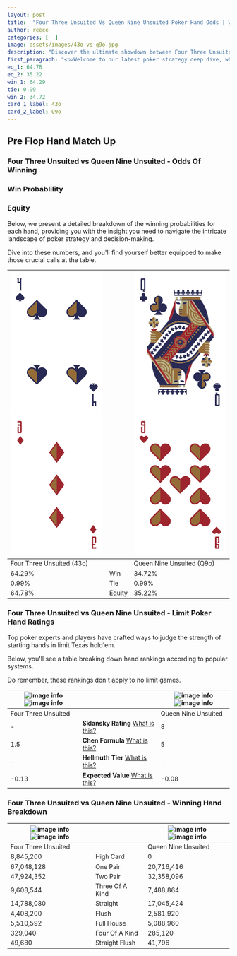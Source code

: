 ```yaml
---
layout: post
title:  "Four Three Unsuited Vs Queen Nine Unsuited Poker Hand Odds | Which Is The Better Hand In Poker? A Complete Guide"
author: reece
categories: [  ]
image: assets/images/43o-vs-q9o.jpg
description: "Discover the ultimate showdown between Four Three Unsuited and Queen Nine Unsuited in poker! Uncover the odds, strategies, and scenarios where one hand triumphs over the other. Get ready to up your poker game with this thrilling analysis."
first_paragraph: "<p>Welcome to our latest poker strategy deep dive, where we're pitting two distinct hands against each other in a high-stakes showdown: Four Three Unsuited vs Queen Nine Unsuited.</p><p>In the dynamic world of poker, every decision counts, and knowing which hand holds the upper hand is key to your success at the table.</p><p>In this article, we'll dissect these two hands, explore the scenarios where one dominates the other, and equip you with the knowledge to make strategic choices that can tip the odds in your favor.</p><p>Get ready to unravel the intriguing dynamics of these poker hands and elevate your game to new heights.</p>"
eq_1: 64.78
eq_2: 35.22
win_1: 64.29
tie: 0.99
win_2: 34.72
card_1_label: 43o
card_2_label: Q9o
---
```




[comment]: # (sp0)

## Pre Flop Hand Match Up

<div class="table hand-ratings" markdown="1"> 



### Four Three Unsuited vs Queen Nine Unsuited - Odds Of Winning


  
<div class="row graphs"> 
<div class="col-lg-6">
    <h3>Win Probablility</h3>
    <canvas id="WinChart"></canvas>
</div>
<div class="col-lg-6">
    <h3>Equity</h3>
    <canvas id="EquityChart"></canvas>
</div>
</div>

  Below, we present a detailed breakdown of the winning probabilities for each hand, providing you with the insight you need to navigate the intricate landscape of poker strategy and decision-making. 

Dive into these numbers, and you'll find yourself better equipped to make those crucial calls at the table.


    
| ![image info](assets/images/hand1/4.png) ![image info](assets/images/hand1/3o.png) |  | ![image info](assets/images/hand2/q.png) ![image info](assets/images/hand2/9o.png) |
| -------- | -------- | -------- |
| Four Three Unsuited (43o) |  | Queen Nine Unsuited (Q9o) |
| 64.29% | Win | 34.72% |
| 0.99% | Tie | 0.99% |
| 64.78% | Equity | 35.22% |




[comment]: # (sp1)



### Four Three Unsuited vs Queen Nine Unsuited - Limit Poker Hand Ratings

Top poker experts and players have crafted ways to judge the strength of starting hands in limit Texas hold'em. 

Below, you'll see a table breaking down hand rankings according to popular systems. 

Do remember, these rankings don't apply to no limit games.


    
| ![image info](https://www.riverpairs.com/assets/images/hand1/4.png) ![image info](https://www.riverpairs.com/assets/images/hand1/3o.png) |  | ![image info](https://www.riverpairs.com/assets/images/hand2/q.png) ![image info](https://www.riverpairs.com/assets/images/hand2/9o.png) |
| -------- | -------- | -------- |
| Four Three Unsuited |  | Queen Nine Unsuited |
| - | **Sklansky Rating** [What is this?](/sklansky-rating-explained) | 8 |
| 1.5 | **Chen Formula** [What is this?](/chen-formula-explained) | 5 |
| - | **Hellmuth Tier** [What is this?](/Hellmuth-tier-explained) | - |
| -0.13 | **Expected Value** [What is this?](/expected-value-explained) | -0.08 |




[comment]: # (sp2)



### Four Three Unsuited vs Queen Nine Unsuited - Winning Hand Breakdown


    
| ![image info](https://www.riverpairs.com/assets/images/hand1/4.png) ![image info](https://www.riverpairs.com/assets/images/hand1/3o.png) |  | ![image info](https://www.riverpairs.com/assets/images/hand2/q.png) ![image info](https://www.riverpairs.com/assets/images/hand2/9o.png) |
| -------- | -------- | -------- |
| Four Three Unsuited |  | Queen Nine Unsuited |
| 8,845,200 | High Card | 0 |
| 67,048,128 | One Pair | 20,716,416 |
| 47,924,352 | Two Pair | 32,358,096 |
| 9,608,544 | Three Of A Kind | 7,488,864 |
| 14,788,080 | Straight | 17,045,424 |
| 4,408,200 | Flush | 2,581,920 |
| 5,510,592 | Full House | 5,088,960 |
| 329,040 | Four Of A Kind | 285,120 |
| 49,680 | Straight Flush | 41,796 |




[comment]: # (sp3)



</div>

[comment]: # (sp4)



[comment]: # (sp5)

